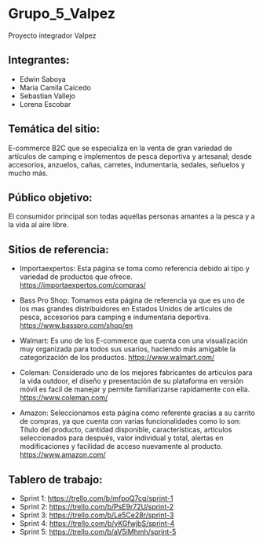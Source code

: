 # Grupo_5_Valpez
Proyecto integrador Valpez

## Integrantes:
- Edwin Saboya
- Maria Camila Caicedo
- Sebastian Vallejo
- Lorena Escobar

## Temática del sitio: 
E-commerce B2C que se especializa en la venta de gran variedad de artículos de camping e implementos de pesca deportiva y artesanal; desde accesorios, anzuelos, cañas, carretes, indumentaria, sedales, señuelos y mucho más.

## Público objetivo:
El consumidor principal son todas aquellas personas amantes a la pesca y a la vida al aire libre.

## Sitios de referencia:
- Importaexpertos: Esta página se toma como referencia debido al tipo y variedad de productos que ofrece.
https://importaexpertos.com/compras/

- Bass Pro Shop: Tomamos esta página de referencia ya que es uno de los mas grandes distribuidores en Estados Unidos de artículos de pesca, accesorios para camping e indumentaria deportiva.
https://www.basspro.com/shop/en

- Walmart: Es uno de los E-commerce que cuenta con una visualización muy organizada para todos sus usarios, haciendo más amigable la categorización de los productos.
 https://www.walmart.com/

 - Coleman: Considerado uno de los mejores fabricantes de articulos para la vida outdoor, el diseño y presentación de su plataforma en versión móvil es facíl de manejar y permite familiarizarse rapidamente con ella.
 https://www.coleman.com/

 - Amazon: Seleccionamos esta página como referente gracias a su carrito de compras, ya que cuenta con varias funcionalidades como lo son: Título del producto, cantidad disponible, características, artículos seleccionados para después, valor individual y total,  alertas en modificaciones y facilidad de acceso nuevamente al producto.
 https://www.amazon.com/

 ## Tablero de trabajo:
 - Sprint 1: https://trello.com/b/mfpoQ7cq/sprint-1
 - Sprint 2: https://trello.com/b/PsE9r72U/sprint-2
 - Sprint 3: https://trello.com/b/Le5Ce28r/sprint-3
 - Sprint 4: https://trello.com/b/yKGfwjbS/sprint-4
 - Sprint 5: https://trello.com/b/aV5iMhmh/sprint-5
 
 